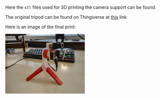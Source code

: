 Here the `stl` files used for 3D printing the camera support can be found. 

The original tripod can be found on Thingiverse at [this](https://www.thingiverse.com/thing:4694593) link

Here is an image of the final print:

<img src="https://github.com/AlessandroAvi/Master_Thesis/blob/main/Images/OpenMV/stand_1.jpg" width=50% height=50%>